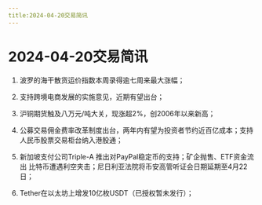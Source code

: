 ```yaml
---
title:2024-04-20交易简讯
---
```

# 2024-04-20交易简讯

1. 波罗的海干散货运价指数本周录得逾七周来最大涨幅；

2. 支持跨境电商发展的实施意见，近期有望出台；

3. 沪铜期货触及八万元/吨大关，现涨超2%，创2006年以来新高；

4. 公募交易佣金费率改革制度出台，两年内有望为投资者节约近百亿成本；支持人民币股票交易柜台纳入港股通；

5. 新加坡支付公司Triple-A 推出对PayPal稳定币的支持；矿企抛售、ETF资金流出 比特币遭遇利空夹击；尼日利亚法院将币安高管听证会日期延期至4月22日；

6. Tether在以太坊上增发10亿枚USDT（已授权暂未发行）；